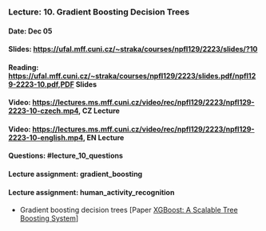 ### Lecture: 10. Gradient Boosting Decision Trees
#### Date: Dec 05
#### Slides: https://ufal.mff.cuni.cz/~straka/courses/npfl129/2223/slides/?10
#### Reading: https://ufal.mff.cuni.cz/~straka/courses/npfl129/2223/slides.pdf/npfl129-2223-10.pdf,PDF Slides
#### Video: https://lectures.ms.mff.cuni.cz/video/rec/npfl129/2223/npfl129-2223-10-czech.mp4, CZ Lecture
#### Video: https://lectures.ms.mff.cuni.cz/video/rec/npfl129/2223/npfl129-2223-10-english.mp4, EN Lecture
#### Questions: #lecture_10_questions
#### Lecture assignment: gradient_boosting
#### Lecture assignment: human_activity_recognition

- Gradient boosting decision trees [Paper [XGBoost: A Scalable Tree Boosting System](https://arxiv.org/abs/1603.02754)]
